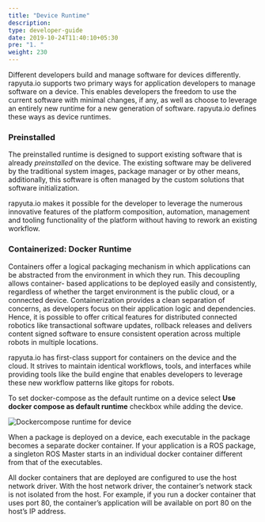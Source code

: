 ```yaml
---
title: "Device Runtime"
description:
type: developer-guide
date: 2019-10-24T11:40:10+05:30
pre: "1. "
weight: 230
---
```

Different developers build and manage software for devices
differently. rapyuta.io supports two primary ways for
application developers to manage software on a device. This
enables developers the freedom to use the current software
with minimal changes, if any, as well as choose to leverage
an entirely new runtime for a new generation of software.
rapyuta.io defines these ways as device runtimes.

### Preinstalled
The preinstalled runtime is designed to support existing
software that is already *preinstalled* on the device.
The existing software may be delivered by the traditional
system images, package manager or by other means,
additionally, this software is often managed by the custom
solutions that software initialization.

rapyuta.io makes it possible for the developer to leverage
the numerous innovative features of the platform composition,
automation, management and tooling functionality of the platform
without having to rework an existing workflow.

### Containerized: Docker Runtime
Containers offer a logical packaging mechanism in which
applications can be abstracted from the environment in
which they run. This decoupling allows container-
based applications to be deployed easily and consistently,
regardless of whether the target environment is the public
cloud, or a connected device. Containerization provides
a clean separation of concerns, as developers focus on
their application logic and dependencies. Hence, it is
possible to offer critical features for distributed
connected robotics like transactional software updates,
rollback releases and delivers content signed software
to ensure consistent operation across multiple robots
in multiple locations.

rapyuta.io has first-class support for containers on the
device and the cloud. It strives to maintain identical
workflows, tools, and interfaces while providing tools
like the build engine that enables developers to leverage
these new workflow patterns like gitops for robots.

To set docker-compose as the default runtime on a device
select **Use docker compose as default runtime** checkbox
while adding the device.

![Dockercompose runtime for device](/images/core-concepts/device-management/docker-runtime-for-device.png?classes=border,shadow&width=40pc)

When a package is deployed on a device, each executable
in the package becomes a separate docker container. If your
application is a ROS package, a singleton ROS Master starts in
an individual docker container different from that of the executables.

All docker containers that are deployed are configured to
use the host network driver. With the host network driver, the
container’s network stack is not isolated from the host. For example,
if you run a docker container that uses port 80, the container’s
application will be available on port 80 on the host’s IP address.